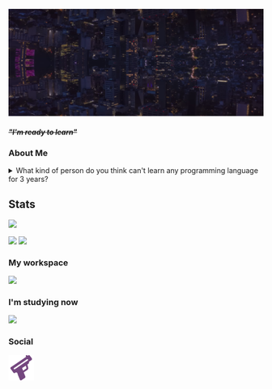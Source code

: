 [![Header](./Background.png)](https://guns.lol/ghfakegh1337) 


#### ~~*"I'm ready to learn"*~~

### About Me

<details><summary>What kind of person do you think can't learn any programming language for 3 years?</summary>That's me.</details>

## Stats
![](https://komarev.com/ghpvc/?username=ghfakegh1337&color=red&style=for-the-badge)

[![](https://github-readme-stats.vercel.app/api?username=ghfakegh1337&show_icons=true&show_icons=true&title_color=7433FF&icon_color=bb2acf&text_color=b3b3ff&bg_color=0,000000,130F40&hide_border=true)]()
[![](https://github-readme-stats.vercel.app/api/top-langs/?username=ghfakegh1337&title_color=7433FF&icon_color=bb2acf&text_color=b3b3ff&bg_color=0,000000,130F40&hide_border=true&layout=compact&hide=batchfile,c#)]()

### My workspace

![](https://skillicons.dev/icons?i=windows,linux)

### I'm studying now

![](https://skillicons.dev/icons?i=rust)

### Social
[![Guns.lol](./gunslol.png)](https://guns.lol/ghfakegh1337)
